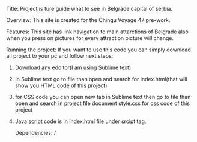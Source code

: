 Title:
Project is ture guide what to see in Belgrade capital of serbia.

Overview:
This site is created for the Chingu Voyage 47 pre-work.

Features:
This site has link navigation to main attarctions of Belgrade also when you press on pictures for every attraction picture will change.

Running the project:
If you want to use this code you can simply download all project to your pc and follow next steps:
1. Download any edditor(I am using Sublime text)
2. In Sublime text go to file than open and search for index.html(that will show you HTML code of this project)
3. for CSS code you can open new tab in Sublime text then go to file than open and search in project file document style.css for css code of this project
4. Java script code is in index.html file under srcipt tag.
   
   Dependencies:
   /
   
